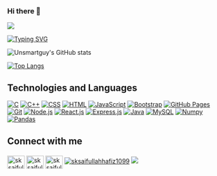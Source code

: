 ### Hi there 👋

<!--
**sksaifullahhafiz1099/sksaifullahhafiz1099** is a ✨ _special_ ✨ repository because its `README.md` (this file) appears on your GitHub profile.

Here are some ideas to get you started:

- 🔭 I’m currently working on ...
- 🌱 I’m currently learning ...
- 👯 I’m looking to collaborate on ...
- 🤔 I’m looking for help with ...
- 💬 Ask me about ...
- 📫 How to reach me: ...
- 😄 Pronouns: ...
- ⚡ Fun fact: ...
-->
 ![](https://komarev.com/ghpvc/?username=Unsmartguy1099&color=lightgray)
 
[![Typing SVG](https://readme-typing-svg.demolab.com?font=Fira+Code&duration=2500&pause=1000&color=8DABF7&background=33303000&multiline=true&width=435&lines=%F0%9F%91%8BHi+;+++I'm+Saif+)](https://git.io/typing-svg)

![Unsmartguy's GitHub stats](https://github-readme-stats.vercel.app/api?username=sksaifullahhafiz1099&show_icons=true&theme=dark)

[![Top Langs](https://github-readme-stats.vercel.app/api/top-langs/?username=sksaifullahhafiz1099&layout=compact&theme=dark)](https://github.com/sksaifullahhafiz1099/github-readme-stats)

<h2 align="Left">
Technologies and Languages </h2>
<a href="#"><img alt="C" src="https://img.shields.io/badge/C%20-%232370ED.svg?logo=c&logoColor=white"></a>
<a href="#"><img alt="C++" src="https://img.shields.io/badge/C++%20-%2300599C.svg?logo=c%2B%2B&logoColor=white"></a>
<a href="#"><img alt="CSS" src="https://img.shields.io/badge/CSS%20-%231572B6.svg?logo=css3&logoColor=white"></a>
<a href="#"><img alt="HTML" src="https://img.shields.io/badge/HTML%20-%23E34F26.svg?logo=html5&logoColor=white"></a>
<a href="#"><img alt="JavaScript" src="https://img.shields.io/badge/JavaScript%20-%23F7DF1E.svg?logo=javascript&logoColor=black"></a>
<a href="#"><img alt="Bootstrap" src="https://img.shields.io/badge/Bootstrap-563D7C?logo=bootstrap&logoColor=white"></a>
<!--<a href="#"><img alt="Windows" src="https://img.shields.io/badge/Windows-0078D6?logo=windows&logoColor=white"></a>-->
<a href="#"><img alt="GitHub Pages" src="https://img.shields.io/badge/GitHub%20Pages-%23327FC7.svg?logo=github&logoColor=white"></a>
<!--<a href="#"><img alt="Heroku" src="https://img.shields.io/badge/Heroku%20-%23430098.svg?logo=heroku&logoColor=white"></a>-->
<a href="#"><img alt="Git" src="https://img.shields.io/badge/Git%20-%23F05033.svg?logo=git&logoColor=white"></a>
<!--  <a href="#"><img alt="Visual Studio Code" src="https://img.shields.io/badge/Visual%20Studio%20Code-0078d7.svg?logo=visual-studio-code&logoColor=white"></a>
 <a href="#"><img alt="Pycharm" src="https://img.shields.io/badge/pycharm-143?logo=pycharm&logoColor=black&color=green&labelColor=green"></a>
 <a href="#"><img alt="Sublime" src="https://img.shields.io/badge/sublime_text-%23575757.svg?logo=sublime-text&logoColor=important"></a>
	<a href="#"><img alt="Notepad" src="https://img.shields.io/badge/Notepad++-90E59A.svg?logo=notepad%2B%2B&logoColor=black"></a>
	<a href="#"><img alt="Intellij" src="https://img.shields.io/badge/IntelliJ&nbsp;IDEA-000000.svg?logo=intellij-idea&logoColor=white"></a> -->
<!-- 	<a href="#"><img alt="Docker" src="https://img.shields.io/badge/Docker-CC6699?logo=docker&logoColor=white&style=for-the-badge"></a> -->
<!--   <a href="#"><img alt="Anaconda" src="https://img.shields.io/badge/Anaconda-%2344A833.svg?style=for-the-badge&logo=anaconda&logoColor=white"></a>
  <a href="#"><img alt="Numpy" src="https://img.shields.io/badge/numpy-%23013243.svg?style=for-the-badge&logo=numpy&logoColor=white"></a>
  <a href="#"><img alt="Pandas" src="https://img.shields.io/badge/pandas-%23150458.svg?style=for-the-badge&logo=pandas&logoColor=white"></a>
  <a href="#"><img alt="Tensorflow" src="https://img.shields.io/badge/TensorFlow-%23FF6F00.svg?style=for-the-badge&logo=TensorFlow&logoColor=white"></a>
  <a href="#"><img alt="Scikit-learn" src="https://img.shields.io/badge/scikit--learn-%23F7931E.svg?style=for-the-badge&logo=scikit-learn&logoColor=white"></a>
  <a href="#"><img alt="Plotly" src="https://img.shields.io/badge/Plotly-%233F4F75.svg?style=for-the-badge&logo=plotly&logoColor=white"></a>
  <a href="#"><img alt="OpenCV" src="https://img.shields.io/badge/opencv-%23white.svg?style=for-the-badge&logo=opencv&logoColor=white"></a>
 -->
 <a href="#"><img alt="Node.js" src="https://img.shields.io/badge/node.js-6DA55F?logo=node.js&logoColor=white"></a>
	<a href="#"><img alt="React.js" src="https://img.shields.io/badge/react-%2320232a.svg?logo=react&logoColor=%2361DAFB"></a>
	<a href="#"><img alt="Express.js" src="https://img.shields.io/badge/express.js-%23404d59.svg?logo=express&logoColor=%2361DAFB"></a>
   <!-- <a href="#"><img alt="Xampp" src="https://img.shields.io/badge/Xampp%20-%23430098.svg?logo=xampp&logoColor=white"></a>-->
    <!--<a href="#"><img alt="ECLIPSE" src="https://img.shields.io/badge/ECLIPSE-2C2255.svg?&style=flat&logo=eclipse"></a>-->
    <!--<a href="#"><img alt="JQuery" src="https://img.shields.io/badge/JQUERY-0769AD.svg?&style=flat&logo=jquery&logoColor=white"></a>-->
    <a href="#"><img alt="Java" src="https://img.shields.io/badge/JAVA-007396.svg?&style=flat&logo=java&logoColor=white"></a>
    <a href="#"><img alt="MySQL" src="https://img.shields.io/badge/MARIADB-4479A1.svg?&style=flat&logo=mariadb&logoColor=white"></a>
    <!--<a href="#"><img alt="Keras" src="https://img.shields.io/badge/Keras-%23D00000.svg?style=flat&logo=Keras&logoColor=white"></a>-->
    <a href="#"><img alt="Numpy" src="https://img.shields.io/badge/numpy-%23013243.svg?style=flat&logo=numpy&logoColor=white"></a>
    <a href="#"><img alt="Pandas" src="https://img.shields.io/badge/pandas-%23150458.svg?style=flat&logo=pandas&logoColor=white"></a>
    <!--<a href="#"><img alt="Pytorch" src="https://img.shields.io/badge/PyTorch-%23EE4C2C.svg?style=flat&logo=PyTorch&logoColor=white"></a>-->
   <!-- <a href="#"><img alt="scikit-learn" src="https://img.shields.io/badge/scikit--learn-%23F7931E.svg?style=flat&logo=scikit-learn&logoColor=white"></a>-->
   <!-- <a href="#"><img alt="SciPy" src="https://img.shields.io/badge/SciPy-%230C55A5.svg?style=flat&logo=scipy&logoColor=%white"></a>-->
    <!--<a href="#"><img alt="TensorFlow" src="https://img.shields.io/badge/TensorFlow-%23FF6F00.svg?style=flat&logo=TensorFlow&logoColor=white"></a>-->
<h2 align="Left">
	
Connect with me </h2>
<p align="Left">
<a href="https://x.com/SkSaif1099" target="blank"><img align="center" src="https://raw.githubusercontent.com/rahuldkjain/github-profile-readme-generator/master/src/images/icons/Social/twitter.svg" alt="sksaifullahhafiz1099" height="30" width="40" /></a>
<a href="https://www.facebook.com/saifullahhafiz.sk" target="blank"><img align="center" src="https://raw.githubusercontent.com/rahuldkjain/github-profile-readme-generator/master/src/images/icons/Social/facebook.svg" alt="sksaifullahhafiz1099" height="30" width="40" /></a>
<a href="https://www.youtube.com/@sk.saifullahhafiz2395" target="blank"><img align="center" src="https://raw.githubusercontent.com/rahuldkjain/github-profile-readme-generator/master/src/images/icons/Social/youtube.svg" alt="sksaifullahhafiz1099" height="30" width="40" /></a>
  <a href="https://www.linkedin.com/in/sk-saifullah-hafiz-539ab6257/"><img alt="sksaifullahhafiz1099" src="https://raw.githubusercontent.com/rahuldkjain/github-profile-readme-generator/blob/master/src/images/icons/Social/linked-in.svg"></a>
  <a href="mailto:sksaifullahhafiz@gmail.com"><img src="https://img.shields.io/badge/gmail-%23D14836.svg?&style=for-the-badge&logo=gmail&logoColor=white" /></a>&nbsp;&nbsp;&nbsp;&nbsp;
</p>
